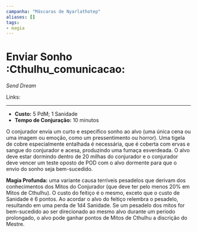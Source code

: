 ```yaml
---
campanha: "Máscaras de Nyarlathotep"
aliases: []
tags: 
- magia
---
```


# Enviar Sonho :Cthulhu_comunicacao:
_Send Dream_

Links:

---
-  **Custo:** 5 PdM; 1 Sanidade
- **Tempo de Conjuração:** 10 minutos

O conjurador envia um curto e especifico sonho ao alvo (uma única cena ou uma imagem ou emoção, como um pressentimento ou horror). Uma tigela de cobre especialmente entalhada é necessária, que é coberta com ervas e sangue do conjurador e acesa, produzindo uma fumaça esverdeada. O alvo deve estar dormindo dentro de 20 milhas do conjurador e o conjurador deve vencer um teste oposto de POD com o alvo dormente para que o envio do sonho seja bem-sucedido.

**Magia Profunda:** uma variante causa terríveis pesadelos que derivam dos conhecimentos dos Mitos do Conjurador (que deve ter pelo menos 20% em Mitos de Cthulhu). O custo do feitiço é o mesmo, exceto que o custo de Sanidade é 6 pontos. Ao acordar o alvo do feitiço relembra o pesadelo, resultando em uma perda de 1d4 Sanidade. Se um pesadelo dos mitos for bem-sucedido ao ser direcionado ao mesmo alvo durante um período prolongado, o alvo pode ganhar pontos de Mitos de Cthulhu a discrição do Mestre.